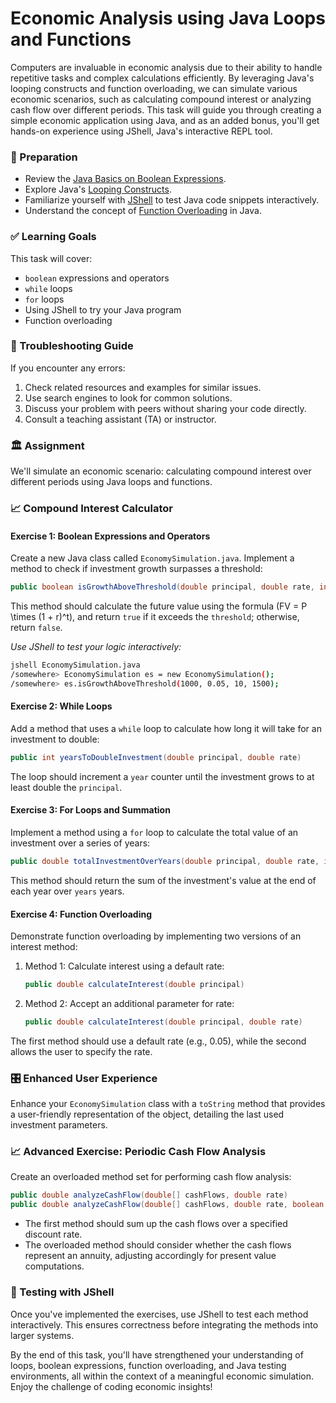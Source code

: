 # Economic Analysis using Java Loops and Functions

Computers are invaluable in economic analysis due to their ability to handle repetitive tasks and complex calculations efficiently. By leveraging Java's looping constructs and function overloading, we can simulate various economic scenarios, such as calculating compound interest or analyzing cash flow over different periods. This task will guide you through creating a simple economic application using Java, and as an added bonus, you'll get hands-on experience using JShell, Java's interactive REPL tool.

### 📝 Preparation

- Review the [Java Basics on Boolean Expressions](https://docs.oracle.com/javase/tutorial/java/nutsandbolts/if.html).
- Explore Java's [Looping Constructs](https://docs.oracle.com/javase/tutorial/java/nutsandbolts/while.html).
- Familiarize yourself with [JShell](https://docs.oracle.com/javase/9/jshell/introduction-jshell.htm) to test Java code snippets interactively.
- Understand the concept of [Function Overloading](https://en.wikipedia.org/wiki/Function_overloading) in Java.

### ✅ Learning Goals

This task will cover:

* `boolean` expressions and operators
* `while` loops
* `for` loops
* Using JShell to try your Java program
* Function overloading

### 🚨 Troubleshooting Guide

If you encounter any errors:

1. Check related resources and examples for similar issues.
2. Use search engines to look for common solutions.
3. Discuss your problem with peers without sharing your code directly.
4. Consult a teaching assistant (TA) or instructor.

### 🏛 Assignment

We'll simulate an economic scenario: calculating compound interest over different periods using Java loops and functions.

### 📈 Compound Interest Calculator

#### Exercise 1: Boolean Expressions and Operators

Create a new Java class called `EconomySimulation.java`. Implement a method to check if investment growth surpasses a threshold:

```java
public boolean isGrowthAboveThreshold(double principal, double rate, int years, double threshold)
```

This method should calculate the future value using the formula \(FV = P \times (1 + r)^t\), and return `true` if it exceeds the `threshold`; otherwise, return `false`.

*Use JShell to test your logic interactively:*

```bash
jshell EconomySimulation.java
/somewhere> EconomySimulation es = new EconomySimulation();
/somewhere> es.isGrowthAboveThreshold(1000, 0.05, 10, 1500);
```

#### Exercise 2: While Loops

Add a method that uses a `while` loop to calculate how long it will take for an investment to double:

```java
public int yearsToDoubleInvestment(double principal, double rate)
```

The loop should increment a `year` counter until the investment grows to at least double the `principal`.

#### Exercise 3: For Loops and Summation

Implement a method using a `for` loop to calculate the total value of an investment over a series of years:

```java
public double totalInvestmentOverYears(double principal, double rate, int years)
```

This method should return the sum of the investment's value at the end of each year over `years` years.

#### Exercise 4: Function Overloading

Demonstrate function overloading by implementing two versions of an interest method:

1. Method 1: Calculate interest using a default rate:

    ```java
    public double calculateInterest(double principal)
    ```

2. Method 2: Accept an additional parameter for rate:

    ```java
    public double calculateInterest(double principal, double rate)
    ```

The first method should use a default rate (e.g., 0.05), while the second allows the user to specify the rate.

### 🎛️ Enhanced User Experience

Enhance your `EconomySimulation` class with a `toString` method that provides a user-friendly representation of the object, detailing the last used investment parameters.

### 📈 Advanced Exercise: Periodic Cash Flow Analysis

Create an overloaded method set for performing cash flow analysis:

```java
public double analyzeCashFlow(double[] cashFlows, double rate)
public double analyzeCashFlow(double[] cashFlows, double rate, boolean isAnnuity)
```

- The first method should sum up the cash flows over a specified discount rate.
- The overloaded method should consider whether the cash flows represent an annuity, adjusting accordingly for present value computations.

### 🚀 Testing with JShell

Once you've implemented the exercises, use JShell to test each method interactively. This ensures correctness before integrating the methods into larger systems.

By the end of this task, you'll have strengthened your understanding of loops, boolean expressions, function overloading, and Java testing environments, all within the context of a meaningful economic simulation. Enjoy the challenge of coding economic insights!